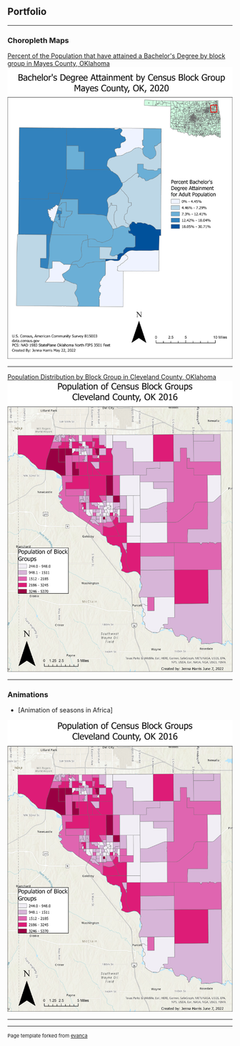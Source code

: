 ## Portfolio

---

### Choropleth Maps 

[Percent of the Population that have attained a Bachelor's Degree by block group in Mayes County, OKlahoma](/sample_page)
<img src="images/BACHELORS DEGREE.jpg?raw=true"/>

---
[Population Distribution by Block Group in Cleveland County, OKlahoma](/pdf/sample_presentation.pdf)
<img src="images/BGpoppink.jpg?raw=true"/>


---

### Animations

- [Animation of seasons in Africa]
<img src="images/BGpoppink.jpg?raw=true"/>


---




---
<p style="font-size:11px">Page template forked from <a href="https://github.com/evanca/quick-portfolio">evanca</a></p>
<!-- Remove above link if you don't want to attibute -->
